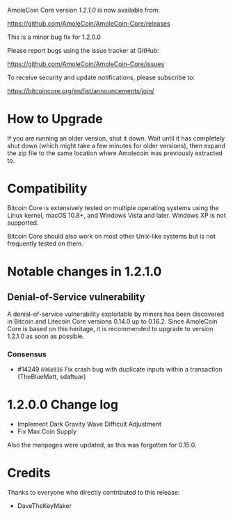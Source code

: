 AmoleCoin Core version *1.2.1.0* is now available from:

  <https://github.com/AmoleCoin/AmoleCoin-Core/releases>

This is a minor bug fix for 1.2.0.0

Please report bugs using the issue tracker at GitHub:

  <https://github.com/AmoleCoin/AmoleCoin-Core/issues>

To receive security and update notifications, please subscribe to:

  <https://bitcoincore.org/en/list/announcements/join/>

How to Upgrade
==============

If you are running an older version, shut it down. Wait until it has completely
shut down (which might take a few minutes for older versions), then expand the zip file to the same location where Amolecoin was previously extracted to. 

Compatibility
==============

Bitcoin Core is extensively tested on multiple operating systems using
the Linux kernel, macOS 10.8+, and Windows Vista and later. Windows XP is not supported.

Bitcoin Core should also work on most other Unix-like systems but is not
frequently tested on them.

Notable changes in 1.2.1.0
==========================

Denial-of-Service vulnerability
-------------------------------
A denial-of-service vulnerability exploitable by miners has been discovered in Bitcoin and 
Litecoin Core versions 0.14.0 up to 0.16.2. Since AmoleCoin Core is based on this heritage, it is recommended to upgrade to version 1.2.1.0 as soon as possible.
### Consensus
- #14249 `696b936` Fix crash bug with duplicate inputs within a transaction (TheBlueMatt, sdaftuar)

1.2.0.0 Change log
====================

- Implement Dark Gravity Wave Difficult Adjustment
- Fix Max Coin Supply

Also the manpages were updated, as this was forgotten for 0.15.0.

Credits
=======

Thanks to everyone who directly contributed to this release:

- DaveTheKeyMaker


